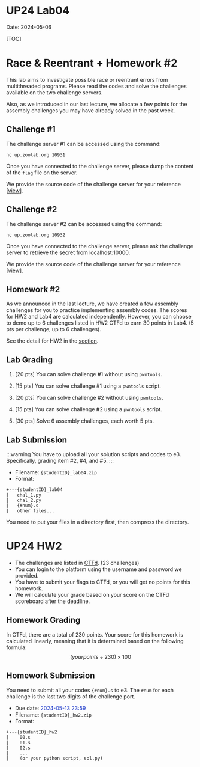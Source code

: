 UP24 Lab04
==========
Date: 2024-05-06

[TOC]

# Race & Reentrant + Homework #2

This lab aims to investigate possible race or reentrant errors from multithreaded programs. Please read the codes and solve the challenges available on the two challenge servers.

Also, as we introduced in our last lecture, we allocate a few points for the assembly challenges you may have already solved in the past week.

## Challenge #1

The challenge server #1 can be accessed using the command:
```
nc up.zoolab.org 10931
```

Once you have connected to the challenge server, please dump the content of the `flag` file on the server.

We provide the source code of the challenge server for your reference [[view](https://up.zoolab.org/code.html?file=unixprog/lab04/unixfortune.c)].

## Challenge #2

The challenge server #2 can be accessed using the command:
```
nc up.zoolab.org 10932
```

Once you have connected to the challenge server, please ask the challenge server to retrieve the secret from localhost:10000.

We provide the source code of the challenge server for your reference [[view](https://up.zoolab.org/code.html?file=unixprog/lab04/flagsrv.cpp)].

## Homework #2

As we announced in the last lecture, we have created a few assembly challenges for you to practice implementing assembly codes. The scores for HW2 and Lab4 are calculated independently. However, you can choose to demo up to 6 challenges listed in HW2 CTFd to earn 30 points in Lab4. (5 pts per challenge, up to 6 challenges).

See the detail for HW2 in the [section](#UP24-HW2).

## Lab Grading

1. [20 pts] You can solve challenge #1 without using `pwntools`.

1. [15 pts] You can solve challenge #1 using a `pwntools` script.

1. [20 pts] You can solve challenge #2 without using `pwntools`.

1. [15 pts] You can solve challenge #2 using a `pwntools` script.

1. [30 pts] Solve 6 assembly challenges, each worth 5 pts.


## Lab Submission
:::warning
You have to upload all your solution scripts and codes to e3. Specifically, grading item #2, #4, and #5.
:::

- Filename: `{studentID}_lab04.zip`
- Format:

```
+---{studentID}_lab04
|   chal_1.py
|   chal_2.py
|   {#num}.s
|   other files...
```
You need to put your files in a directory first, then compress the directory.

# UP24 HW2

- The challenges are listed in [CTFd](https://up-ctf.zoolab.org/). (23 challenges)
- You can login to the platform using the username and password we provided.
- You have to submit your flags to CTFd, or you will get no points for this homework.
- We will calculate your grade based on your score on the CTFd scoreboard after the deadline.

## Homework Grading

In CTFd, there are a total of 230 points. Your score for this homework is calculated linearly, meaning that it is determined based on the following formula:
$$
(your points \div 230) \times 100
$$

## Homework Submission

You need to submit all your codes `{#num}.s` to e3. The `#num` for each challenge is the last two digits of the challenge port.
- Due date: <font color="#1936C9">2024-05-13 23:59</font>
- Filename: `{studentID}_hw2.zip`
- Format:

```
+---{studentID}_hw2
|    00.s
|    01.s
|    02.s
|    ...
|    (or your python script, sol.py)
```